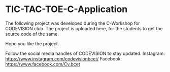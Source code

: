 # TIC-TAC-TOE-C-Application

The following project was developed during the C-Workshop for CODEVISION club. 
The project is uploaded here, for the students to get the source code of the same.

Hope you like the project.


Follow the social media handles of CODEVISION to stay updated.
Instagram: https://www.instagram.com/codevisionbcet/
Facebook: https://www.facebook.com/Cv.bcet
